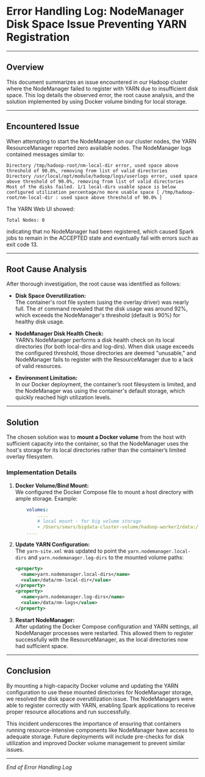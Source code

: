# Error Handling Log: NodeManager Disk Space Issue Preventing YARN Registration

---

## Overview

This document summarizes an issue encountered in our Hadoop cluster where the NodeManager failed to register with YARN due to insufficient disk space. This log details the observed error, the root cause analysis, and the solution implemented by using Docker volume binding for local storage.

---

## Encountered Issue

When attempting to start the NodeManager on our cluster nodes, the YARN ResourceManager reported zero available nodes. The NodeManager logs contained messages similar to:

```
Directory /tmp/hadoop-root/nm-local-dir error, used space above threshold of 90.0%, removing from list of valid directories
Directory /usr/local/opt/module/hadoop/logs/userlogs error, used space above threshold of 90.0%, removing from list of valid directories
Most of the disks failed. 1/1 local-dirs usable space is below configured utilization percentage/no more usable space [ /tmp/hadoop-root/nm-local-dir : used space above threshold of 90.0% ]
```

The YARN Web UI showed:
```
Total Nodes: 0
```
indicating that no NodeManager had been registered, which caused Spark jobs to remain in the ACCEPTED state and eventually fail with errors such as exit code 13.

---

## Root Cause Analysis

After thorough investigation, the root cause was identified as follows:

- **Disk Space Overutilization:**  
  The container's root file system (using the overlay driver) was nearly full. The `df` command revealed that the disk usage was around 92%, which exceeds the NodeManager's threshold (default is 90%) for healthy disk usage.

- **NodeManager Disk Health Check:**  
  YARN’s NodeManager performs a disk health check on its local directories (for both local-dirs and log-dirs). When disk usage exceeds the configured threshold, those directories are deemed "unusable," and NodeManager fails to register with the ResourceManager due to a lack of valid resources.

- **Environment Limitation:**  
  In our Docker deployment, the container’s root filesystem is limited, and the NodeManager was using the container's default storage, which quickly reached high utilization levels.

---

## Solution

The chosen solution was to **mount a Docker volume** from the host with sufficient capacity into the container, so that the NodeManager uses the host's storage for its local directories rather than the container’s limited overlay filesystem.

### Implementation Details

1. **Docker Volume/Bind Mount:**  
   We configured the Docker Compose file to mount a host directory with ample storage. Example:

    ```yml
        volumes:
            ....
            # local mount - for big volume storage
            - /Users/smars/bigdata-cluster-volume/hadoop-worker2/data:/data
        ....
    ```
2. **Update YARN Configuration:**  
   The `yarn-site.xml` was updated to point the `yarn.nodemanager.local-dirs` and `yarn.nodemanager.log-dirs` to the mounted volume paths:
   ```xml
   <property>
     <name>yarn.nodemanager.local-dirs</name>
     <value>/data/nm-local-dir</value>
   </property>
   <property>
     <name>yarn.nodemanager.log-dirs</name>
     <value>/data/nm-logs</value>
   </property>
   ```

3. **Restart NodeManager:**  
   After updating the Docker Compose configuration and YARN settings, all NodeManager processes were restarted. This allowed them to register successfully with the ResourceManager, as the local directories now had sufficient space.

---

## Conclusion

By mounting a high-capacity Docker volume and updating the YARN configuration to use these mounted directories for NodeManager storage, we resolved the disk space overutilization issue. The NodeManagers were able to register correctly with YARN, enabling Spark applications to receive proper resource allocations and run successfully.

This incident underscores the importance of ensuring that containers running resource-intensive components like NodeManager have access to adequate storage. Future deployments will include pre-checks for disk utilization and improved Docker volume management to prevent similar issues.

---

*End of Error Handling Log*